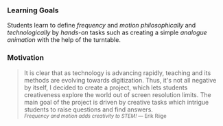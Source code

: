 ### Learning Goals

Students learn to define <var>frequency</var> and <var>motion</var> <var style="color: var(--gray)">philosophically</var> and <var style="color: var(--gray)">technologically</var> by <var style="color: var(--gray)">hands-on</var> tasks such as creating a simple <var>analogue animation</var> with the help of the turntable. 

### Motivation

>It is clear that as technology is advancing rapidly, teaching and its methods are evolving towards digitization. Thus, it's not all negative by itself, I decided to create a project, which lets students creativeness explore the world out of screen resolution limits. The main goal of the project is driven by creative tasks which intrigue students to raise questions and find answers. <br>
<small>*Frequency and motion adds creativity to STEM!*
&mdash; Erik Riige</small>

